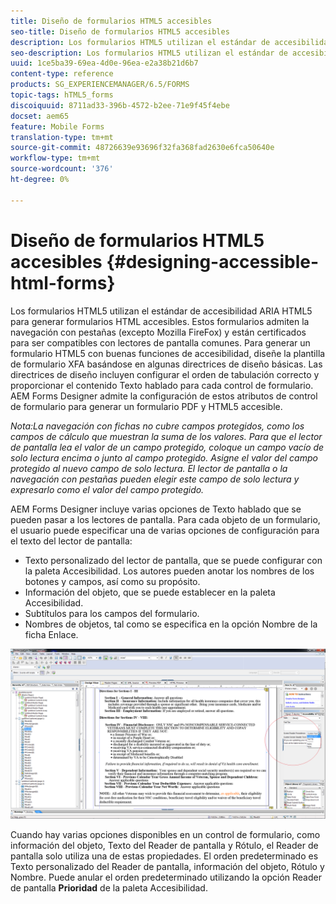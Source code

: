 ```yaml
---
title: Diseño de formularios HTML5 accesibles
seo-title: Diseño de formularios HTML5 accesibles
description: Los formularios HTML5 utilizan el estándar de accesibilidad ARIA HTML5. Estos formularios admiten la navegación con pestañas y están certificados para ser compatibles con lectores de pantalla comunes.
seo-description: Los formularios HTML5 utilizan el estándar de accesibilidad ARIA HTML5. Estos formularios admiten la navegación con pestañas y están certificados para ser compatibles con lectores de pantalla comunes.
uuid: 1ce5ba39-69ea-4d0e-96ea-e2a38b21d6b7
content-type: reference
products: SG_EXPERIENCEMANAGER/6.5/FORMS
topic-tags: hTML5_forms
discoiquuid: 8711ad33-396b-4572-b2ee-71e9f45f4ebe
docset: aem65
feature: Mobile Forms
translation-type: tm+mt
source-git-commit: 48726639e93696f32fa368fad2630e6fca50640e
workflow-type: tm+mt
source-wordcount: '376'
ht-degree: 0%

---
```



# Diseño de formularios HTML5 accesibles {#designing-accessible-html-forms}

Los formularios HTML5 utilizan el estándar de accesibilidad ARIA HTML5 para generar formularios HTML accesibles. Estos formularios admiten la navegación con pestañas (excepto Mozilla FireFox) y están certificados para ser compatibles con lectores de pantalla comunes. Para generar un formulario HTML5 con buenas funciones de accesibilidad, diseñe la plantilla de formulario XFA basándose en algunas directrices de diseño básicas. Las directrices de diseño incluyen configurar el orden de tabulación correcto y proporcionar el contenido Texto hablado para cada control de formulario. AEM Forms Designer admite la configuración de estos atributos de control de formulario para generar un formulario PDF y HTML5 accesible.

*Nota:La navegación con fichas no cubre campos protegidos, como los campos de cálculo que muestran la suma de los valores. Para que el lector de pantalla lea el valor de un campo protegido, coloque un campo vacío de solo lectura encima o junto al campo protegido. Asigne el valor del campo protegido al nuevo campo de solo lectura. El lector de pantalla o la navegación con pestañas pueden elegir este campo de solo lectura y expresarlo como el valor del campo protegido.*

AEM Forms Designer incluye varias opciones de Texto hablado que se pueden pasar a los lectores de pantalla. Para cada objeto de un formulario, el usuario puede especificar una de varias opciones de configuración para el texto del lector de pantalla:

* Texto personalizado del lector de pantalla, que se puede configurar con la paleta Accesibilidad. Los autores pueden anotar los nombres de los botones y campos, así como su propósito.
* Información del objeto, que se puede establecer en la paleta Accesibilidad.
* Subtítulos para los campos del formulario.
* Nombres de objetos, tal como se especifica en la opción Nombre de la ficha Enlace.

![accesibilidad](assets/accessibility.png)

Cuando hay varias opciones disponibles en un control de formulario, como información del objeto, Texto del Reader de pantalla y Rótulo, el Reader de pantalla solo utiliza una de estas propiedades. El orden predeterminado es Texto personalizado del Reader de pantalla, información del objeto, Rótulo y Nombre. Puede anular el orden predeterminado utilizando la opción Reader de pantalla **Prioridad** de la paleta Accesibilidad.
